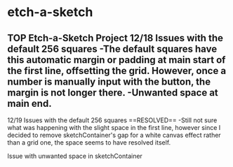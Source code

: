 # etch-a-sketch
TOP Etch-a-Sketch Project
12/18 
Issues with the default 256 squares
  -The default squares have this automatic margin or padding at main start of the first line, offsetting the grid. However, once a number is manually input with the button, the margin is not longer there. 
  -Unwanted space at main end.
---
12/19
Issues with the default 256 squares ==RESOLVED==
  -Still not sure what was happening with the slight space in the first line, however since I decided to remove sketchContainer's gap for a white canvas effect rather than a grid one, the space seems to have resolved itself.

Issue with unwanted space in sketchContainer


